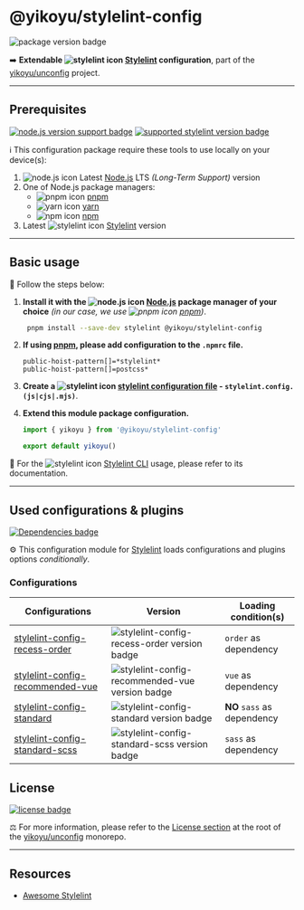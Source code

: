 # @yikoyu/stylelint-config

![package version badge]

➡️ **Extendable ![stylelint icon] [Stylelint] configuration**, part of the
[yikoyu/unconfig] project.

[package version badge]: https://img.shields.io/npm/v/@yikoyu/stylelint-config/latest?style=for-the-badge&logo=npm
[stylelint]: https://stylelint.io/
[stylelint icon]: https://api.iconify.design/logos/stylelint.svg
[yikoyu/unconfig]: https://github.com/yikoyu/unconfig

---

## Prerequisites

[![node.js version support badge]][node.js]
[![supported stylelint version badge]][stylelint]

[node.js version support badge]: https://img.shields.io/node/v-lts/@yikoyu/stylelint-config?style=for-the-badge&logo=nodedotjs
[supported stylelint version badge]: https://img.shields.io/github/package-json/dependency-version/yikoyu/unconfig/peer/stylelint?filename=packages%2Fstylelint-config%2Fpackage.json&logo=stylelint&style=for-the-badge

ℹ️ This configuration package require these tools to use locally on your
device(s):

1. ![node.js icon] Latest [Node.js] LTS _(Long-Term Support)_ version
1. One of Node.js package managers:
    - ![pnpm icon] [pnpm]
    - ![yarn icon] [yarn]
    - ![npm icon] [npm]
1. Latest ![stylelint icon] [Stylelint] version

[node.js]: https://nodejs.org/en/
[node.js icon]: https://api.iconify.design/logos/nodejs-icon.svg
[pnpm]: https://pnpm.io/
[pnpm icon]: https://api.iconify.design/vscode-icons/file-type-light-pnpm.svg
[npm]: https://npmjs.com/
[npm icon]: https://api.iconify.design/logos/npm-icon.svg
[yarn]: https://yarnpkg.com/
[yarn icon]: https://api.iconify.design/logos/yarn.svg

---

## Basic usage

👣 Follow the steps below:

1. **Install it with the ![node.js icon] [Node.js] package manager of your
   choice** _(in our case, we use ![pnpm icon] [pnpm])_.

    ```sh
     pnpm install --save-dev stylelint @yikoyu/stylelint-config
    ```

2. **If using [pnpm], please add configuration to the `.npmrc` file.**

    ```
    public-hoist-pattern[]=*stylelint*
    public-hoist-pattern[]=postcss*
    ```

3. **Create a ![stylelint icon] [stylelint configuration file] - `stylelint.config.(js|cjs|.mjs)`**.

4. **Extend this module package configuration.**

    ```js
    import { yikoyu } from '@yikoyu/stylelint-config'

    export default yikoyu()
    ```

📖 For the ![stylelint icon] [Stylelint CLI] usage, please refer to its
documentation.

[stylelint configuration file]: https://stylelint.io/user-guide/configure
[stylelint cli]: https://stylelint.io/user-guide/usage/cli

---

## Used configurations & plugins

[![Dependencies badge]][dependencies url]

⚙️ This configuration module for [Stylelint] loads configurations and plugins
options _conditionally_.

[dependencies badge]: https://img.shields.io/librariesio/release/npm/@yikoyu/stylelint-config?style=for-the-badge
[dependencies url]: https://libraries.io/npm/@yikoyu%2Fstylelint-config

### Configurations

| Configurations                      | Version                                           | Loading condition(s)        |
| ----------------------------------- | ------------------------------------------------- | --------------------------- |
| [stylelint-config-recess-order]     | ![stylelint-config-recess-order version badge]    | `order` as dependency    |
| [stylelint-config-recommended-vue]  | ![stylelint-config-recommended-vue version badge] | `vue` as dependency |
| [stylelint-config-standard]         | ![stylelint-config-standard version badge]        | **NO** `sass` as dependency |
| [stylelint-config-standard-scss]    | ![stylelint-config-standard-scss version badge]   | `sass` as dependency        |

[stylelint-config-recess-order]: https://github.com/stormwarning/stylelint-config-recess-order
[stylelint-config-recess-order version badge]: https://img.shields.io/npm/v/stylelint-config-recess-order?logo=npm&style=flat-square

[stylelint-config-recommended-vue]: https://github.com/ota-meshi/stylelint-config-recommended-vue
[stylelint-config-recommended-vue version badge]: https://img.shields.io/npm/v/stylelint-config-recommended-vue?logo=npm&style=flat-square

[stylelint-config-standard]: https://github.com/stylelint/stylelint-config-standard
[stylelint-config-standard version badge]: https://img.shields.io/npm/v/stylelint-config-standard?logo=npm&style=flat-square

[stylelint-config-standard-scss]: https://github.com/stylelint-scss/stylelint-config-standard-scss
[stylelint-config-standard-scss version badge]: https://img.shields.io/npm/v/stylelint-config-standard-scss?logo=npm&style=flat-square

## License

[![license badge]][license]

⚖️ For more information, please refer to the [License section] at the root of
the [yikoyu/unconfig] monorepo.

[license badge]: https://img.shields.io/github/license/yikoyu/unconfig?style=for-the-badge
[license]: https://github.com/yikoyu/unconfig/blob/main/LICENSE.md
[license section]: https://github.com/yikoyu/unconfig#License

---

## Resources

-   [Awesome Stylelint]

[awesome stylelint]: https://github.com/stylelint/awesome-stylelint
